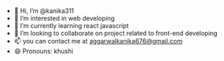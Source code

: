 - 👋 Hi, I’m @kanika311
- 👀 I’m interested in web developing
- 🌱 I’m currently learning react javascript
- 💞️ I’m looking to collaborate on project related to front-end developing
- 📫 you can contact me at aggarwalkanika676@gmail.com
- 😄 Pronouns: khushi


<!---
kanika311/kanika311 is a ✨ special ✨ repository because its `README.md` (this file) appears on your GitHub profile.
You can click the Preview link to take a look at your changes.
--->
